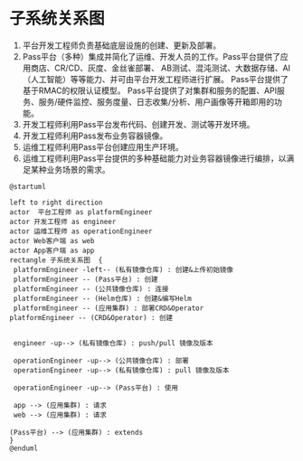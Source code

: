 # 子系统关系图
1. 平台开发工程师负责基础底层设施的创建、更新及部署。
2. Pass平台（多种）集成并简化了运维、开发人员的工作。Pass平台提供了应用商店、CR/CD、灰度、金丝雀部署、
    AB测试、混沌测试、大数据存储、AI（人工智能）等等能力、并可由平台开发工程师进行扩展。
    Pass平台提供了基于RMAC的权限认证模型。
    Pass平台提供了对集群和服务的配置、API服务、服务/硬件监控、服务度量、日志收集/分析、用户画像等开箱即用的功能。
3. 开发工程师利用Pass平台发布代码、创建开发、测试等开发环境。
4. 开发工程师利用Pass发布业务容器镜像。
5. 运维工程师利用Pass平台创建应用生产环境。
6. 运维工程师利用Pass平台提供的多种基础能力对业务容器镜像进行编排，以满足某种业务场景的需求。


 ``` plantuml 
@startuml

left to right direction
actor  平台工程师 as platformEngineer
actor 开发工程师 as engineer
actor 运维工程师 as operationEngineer
actor Web客户端 as web
actor App客户端 as app
rectangle 子系统关系图  {
  platformEngineer -left-- (私有镜像仓库) : 创建&上传初始镜像
  platformEngineer -- (Pass平台) : 创建
  platformEngineer -- (公共镜像仓库) : 连接
  platformEngineer -- (Helm仓库) : 创建&编写Helm
  platformEngineer -- (应用集群) : 部署CRD&Operator
 platformEngineer -- (CRD&Operator) : 创建
  

  engineer -up--> (私有镜像仓库) : push/pull 镜像及版本
  
  operationEngineer -up--> (公共镜像仓库) : 部署
  operationEngineer -up--> (私有镜像仓库) : pull 镜像及版本
  
  operationEngineer -up--> (Pass平台) : 使用
  
  app --> (应用集群) : 请求
  web --> (应用集群) : 请求
  
 (Pass平台) --> (应用集群) : extends
}
@enduml


```

